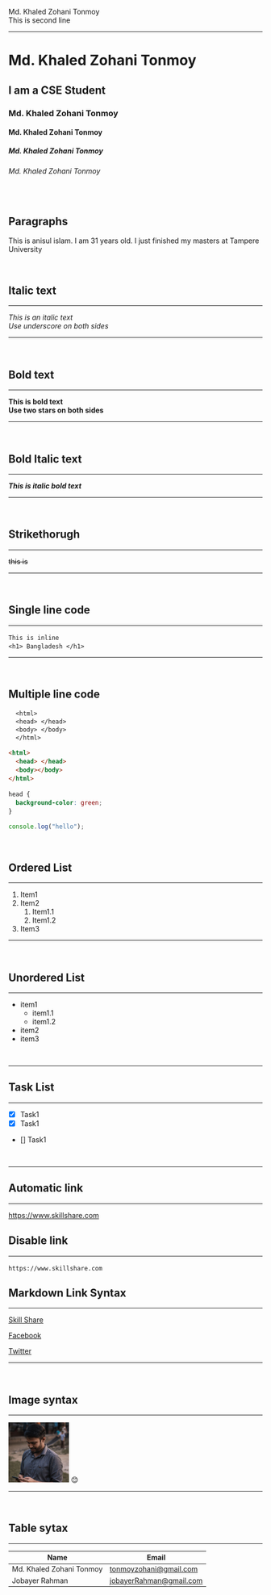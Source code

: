 <!--markdown Practice-->

Md. Khaled Zohani Tonmoy<br/>
This is second line

---

<!-- --- is used for underline-->

# Md. Khaled Zohani Tonmoy

## I am a CSE Student

### Md. Khaled Zohani Tonmoy

#### Md. Khaled Zohani Tonmoy

##### Md. Khaled Zohani Tonmoy

###### Md. Khaled Zohani Tonmoy

<!-- # This is used for headings--> <br/>

## Paragraphs

<p>This is anisul islam. I am 31 years old. I just finished my masters at Tampere University</p>
<!-- This is used for paragraphs--> 
<br/>

## Italic text

---

_This is an italic text_ <br/>
_Use underscore on both sides_

---

<br/>

## Bold text

---

**This is bold text** <br/>
**Use two stars on both sides**

---

<br/>

## Bold Italic text

---

**_This is italic bold text_**

---

<br/>

## Strikethorugh

---

~~this is~~

---

<br/>

## Single line code

---

`This is inline`  
`<h1> Bangladesh </h1>`

---

<br/>

## Multiple line code

```
  <html>
  <head> </head>
  <body> </body>
  </html>
```

```html
<html>
  <head> </head>
  <body></body>
</html>
```

```css
head {
  background-color: green;
}
```

```javascript
console.log("hello");
```

<br/>

## Ordered List

---

1. Item1
2. Item2
   1. Item1.1
   2. Item1.2
3. Item3

---

<br/>

## Unordered List

---

- item1
  - item1.1
  - item1.2
- item2
- item3

<br/>

---

## Task List

---

- [x] Task1
- [x] Task1
- [] Task1

<br/>

---

## Automatic link

---

https://www.skillshare.com

## Disable link

---

`https://www.skillshare.com`

## Markdown Link Syntax

---

[Skill Share](https://www.skillshare.com)

[Facebook](https://www.facebook.com)

[Twitter][twitterlink]

---

<br/>

## Image syntax

---

<!-- ![profile](./images/me.jpg) -->
<img src="./images/Photo.jpg" width="120" title="profile image"/>
😊

---

<br/>

## Table sytax

---

| Name                     | Email                   |
| ------------------------ | ----------------------- | 
| Md. Khaled Zohani Tonmoy | tonmoyzohani@gmail.com  |
| Jobayer Rahman           | jobayerRahman@gmail.com |     

<!-- all link is here -->

[websitelink]: http://www.studywithanis.com
[facebooklink]: https://www.facebook.com/studywithanis

<!-- All Links -->

[twitterlink]: https://twitter.com
